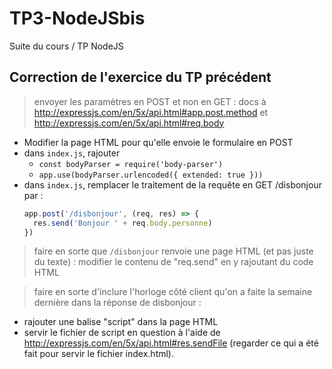 # TP3-NodeJSbis
Suite du cours / TP NodeJS

## Correction de l'exercice du TP précédent

> envoyer les paramètres en POST et non en GET : docs à http://expressjs.com/en/5x/api.html#app.post.method et http://expressjs.com/en/5x/api.html#req.body

- Modifier la page HTML pour qu'elle envoie le formulaire en POST
- dans `index.js`, rajouter 
  - `const bodyParser = require('body-parser')`
  - `app.use(bodyParser.urlencoded({ extended: true }))`
- dans `index.js`, remplacer le traitement de la requête en GET /disbonjour par :
  ```javascript
  app.post('/disbonjour', (req, res) => {
    res.send('Bonjour ' + req.body.personne)
  })
  ```

> faire en sorte que `/disbonjour` renvoie une page HTML (et pas juste du texte) : modifier le contenu de "req.send" en y rajoutant du code HTML


> faire en sorte d'inclure l'horloge côté client qu'on a faite la semaine dernière dans la réponse de disbonjour :
  - rajouter une balise "script" dans la page HTML
  - servir le fichier de script en question à l'aide de http://expressjs.com/en/5x/api.html#res.sendFile (regarder ce qui a été fait pour servir le fichier index.html).
